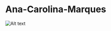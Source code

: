 # Ana-Carolina-Marques
![Alt text](https://spotify-recently-played-readme.vercel.app/api?user=12180393569)
